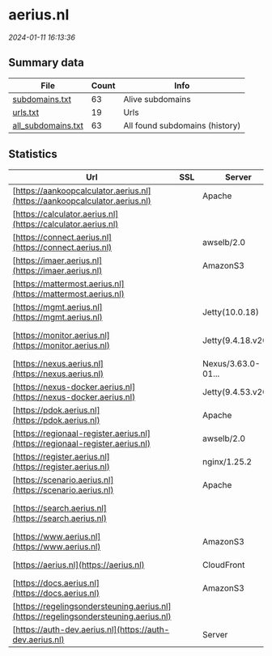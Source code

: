 # aerius.nl
*2024-01-11 16:13:36*
## Summary data
| File       | Count | Info |
|------------|-------|------|
|[subdomains.txt](/data/aerius.nl/subdomains.txt)|63|Alive subdomains|
|[urls.txt](/data/aerius.nl/urls.txt)|19|Urls|
|[all_subdomains.txt](/data/aerius.nl/all_subdomains.txt)|63|All found subdomains (history)|
## Statistics
| Url | SSL | Server | Cookie | HSTS | CSP | XFO | XXP | RP | Tech |Title |
|------------|-------|------|------|------|------|------|------|------|------|------|
|[https://aankoopcalculator.aerius.nl](https://aankoopcalculator.aerius.nl)| |Apache| |:white_check_mark: | | | |:white_check_mark: |Apache HTTP Serv...||
|[https://calculator.aerius.nl](https://calculator.aerius.nl)| ||:warning: |:white_check_mark: |:warning: |:white_check_mark: | |:white_check_mark: |HSTS Java|AERIUS® Calculat...|
|[https://connect.aerius.nl](https://connect.aerius.nl)| |awselb/2.0| | | | | |:white_check_mark: |Amazon ELB Amazo...||
|[https://imaer.aerius.nl](https://imaer.aerius.nl)| |AmazonS3| | | | | |:white_check_mark: |Amazon CloudFron...||
|[https://mattermost.aerius.nl](https://mattermost.aerius.nl)| || | |:white_check_mark: | |:white_check_mark: ||Mattermost|
|[https://mgmt.aerius.nl](https://mgmt.aerius.nl)| |Jetty(10.0.18)|:white_check_mark: | | | | |:white_check_mark: |Java Jenkins:2.4...||
|[https://monitor.aerius.nl](https://monitor.aerius.nl)| |Jetty(9.4.18.v20...| | | | | |:white_check_mark: |Java Jekyll:4.0....|Over AERIUS Moni...|
|[https://nexus.aerius.nl](https://nexus.aerius.nl)| |Nexus/3.63.0-01...| | | |:white_check_mark: |:white_check_mark: |:white_check_mark: ||Sonatype Nexus R...|
|[https://nexus-docker.aerius.nl](https://nexus-docker.aerius.nl)| |Jetty(9.4.53.v20...| | | | | |:white_check_mark: |Java Jetty:9.4.5...|Error 400 Not a...|
|[https://pdok.aerius.nl](https://pdok.aerius.nl)| |Apache| |:white_check_mark: | | | |:white_check_mark: |Apache HTTP Serv...|403 Forbidden|
|[https://regionaal-register.aerius.nl](https://regionaal-register.aerius.nl)| |awselb/2.0| | | | | |:white_check_mark: |Amazon ELB Amazo...||
|[https://register.aerius.nl](https://register.aerius.nl)| |nginx/1.25.2| | | | | |:white_check_mark: |Nginx:1.25.2||
|[https://scenario.aerius.nl](https://scenario.aerius.nl)| |Apache| |:white_check_mark: | | | |:white_check_mark: |Apache HTTP Serv...||
|[https://search.aerius.nl](https://search.aerius.nl)| || | | | | |:white_check_mark: ||AERIUS Search Re...|
|[https://www.aerius.nl](https://www.aerius.nl)| |AmazonS3| | | | | |:white_check_mark: |Amazon CloudFron...|AERIUS | Rekenin...|
|[https://aerius.nl](https://aerius.nl)| |CloudFront| | | | | |:white_check_mark: |Amazon CloudFron...||
|[https://docs.aerius.nl](https://docs.aerius.nl)| |AmazonS3| | | | | |:white_check_mark: |Amazon CloudFron...||
|[https://regelingsondersteuning.aerius.nl](https://regelingsondersteuning.aerius.nl)| ||:warning: |:white_check_mark: |:warning: |:white_check_mark: | |:white_check_mark: |HSTS Java|AERIUS® Check|
|[https://auth-dev.aerius.nl](https://auth-dev.aerius.nl)| |Server|:white_check_mark: |:white_check_mark: | |:white_check_mark: |:white_check_mark: |:white_check_mark: |Amazon CloudFron...|Signin|